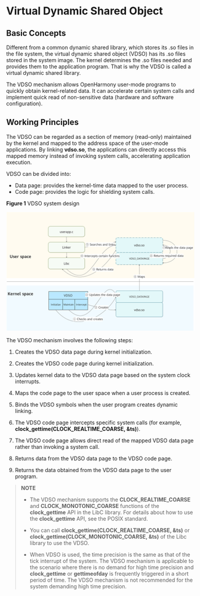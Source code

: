 # Virtual Dynamic Shared Object


## Basic Concepts

Different from a common dynamic shared library, which stores its .so files in the file system, the virtual dynamic shared object (VDSO) has its .so files stored in the system image. The kernel determines the .so files needed and provides them to the application program. That is why the VDSO is called a virtual dynamic shared library.

The VDSO mechanism allows OpenHarmony user-mode programs to quickly obtain kernel-related data. It can accelerate certain system calls and implement quick read of non-sensitive data (hardware and software configuration).


## Working Principles

The VDSO can be regarded as a section of memory (read-only) maintained by the kernel and mapped to the address space of the user-mode applications. By linking **vdso.so**, the applications can directly access this mapped memory instead of invoking system calls, accelerating application execution.

VDSO can be divided into:

- Data page: provides the kernel-time data mapped to the user process.
- Code page: provides the logic for shielding system calls.

**Figure 1** VDSO system design

![](figures/vdso-system-design.jpg "vdso-system-design")

The VDSO mechanism involves the following steps:

1. Creates the VDSO data page during kernel initialization.

2. Creates the VDSO code page during kernel initialization.

3. Updates kernel data to the VDSO data page based on the system clock interrupts.

4. Maps the code page to the user space when a user process is created.

5. Binds the VDSO symbols when the user program creates dynamic linking.

6. The VDSO code page intercepts specific system calls (for example, **clock_gettime(CLOCK_REALTIME_COARSE, &amp;ts)**).

7. The VDSO code page allows direct read of the mapped VDSO data page rather than invoking a system call.

8. Returns data from the VDSO data page to the VDSO code page.

9. Returns the data obtained from the VDSO data page to the user program.

> **NOTE**<br>
>
>  - The VDSO mechanism supports the **CLOCK_REALTIME_COARSE** and **CLOCK_MONOTONIC_COARSE** functions of the **clock_gettime** API in the LibC library. For details about how to use the **clock_gettime** API, see the POSIX standard.
>
>  - You can call **clock_gettime(CLOCK_REALTIME_COARSE, &amp;ts)** or **clock_gettime(CLOCK_MONOTONIC_COARSE, &amp;ts)** of the Libc library to use the VDSO.
>
>  - When VDSO is used, the time precision is the same as that of the tick interrupt of the system. The VDSO mechanism is applicable to the scenario where there is no demand for high time precision and **clock_gettime** or **gettimeofday** is frequently triggered in a short period of time. The VDSO mechanism is not recommended for the system demanding high time precision.
